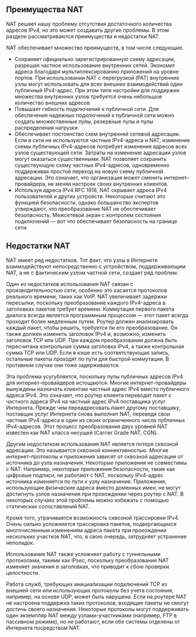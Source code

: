 <!-- 6.3.1 -->
## Преимущества NAT

NAT решает нашу проблему отсутствия достаточного количества адресов IPv4, но это может создавать другие проблемы. В этом разделе рассматриваются преимущества и недостатки NAT.

NAT обеспечивает множество преимуществ, в том числе следующие.

* Сохраняет официально зарегистрированную схему адресации, разрешая частное использование внутренних сетей. Экономит адреса благодаря мультиплексированию приложений на уровне портов. При использовании NAT с перегрузкой (PAT) внутренние узлы могут использовать для всех внешних взаимодействий один публичный IPv4-адрес. При этом типе настройки для поддержки множества внутренних узлов требуется очень небольшое количество внешних адресов.
* Повышает гибкость подключений к публичной сети. Для обеспечения надежных подключений к публичной сети можно создать множественные пулы, резервные пулы и пулы распределения нагрузки.
* Обеспечивает постоянство схем внутренней сетевой адресации. Если в сети не используются частные IPv4-адреса и NAT, изменение схемы публичных IPv4-адресов потребует изменения адресов всех узлов существующей сети. Затраты на изменение адресации узлов могут оказаться существенными. NAT позволяет сохранить существующую схему частных IPv4-адресов, одновременно поддерживая простой переход на новую схему публичной адресации. Это означает, что организация может сменить интернет-провайдера, не меняя настроек своих внутренних клиентов.
* Используя адреса IPv4 RFC 1918, NAT скрывает адреса IPv4 пользователей и других устройств. Некоторые считают это функцией безопасности, однако большинство экспертов утверждают, что преобразование NAT не обеспечивает безопасность. Межсетевой экран с контролем состояния подключений — вот что обеспечивает безопасность на границе сети.

<!-- 6.3.2 -->
## Недостатки NAT

NAT имеет ряд недостатков. Тот факт, что узлы в Интернете взаимодействуют непосредственно с устройством, поддерживающим NAT, а не с фактическим узлом частной сети, создает ряд проблем.

Один из недостатков использования NAT связан с производительностью сети, особенно это касается протоколов реального времени, таких как VoIP. NAT увеличивает задержки пересылки, поскольку преобразование каждого IPv4-адреса в заголовках пакетов требует времени. Коммутация первого пакета диалога всегда является программным процессом — этот пакет всегда проходит более медленным путем. Роутер должен анализировать каждый пакет, чтобы решить, требуется ли его преобразование. Он также должен изменить заголовок IPv4 и, возможно, изменить заголовок TCP или UDP. При каждом преобразовании должна быть пересчитана контрольная сумма заголовка IPv4, а также контрольная сумма TCP или UDP. Если в кэше есть соответствующая запись, остальные пакеты проходят по пути для быстрой коммутации. В противном случае они тоже задерживаются.

Эта проблема усугубляется, поскольку пулы публичных адресов IPv4 для интернет-провайдеров истощаются. Многие интернет-провайдеры вынуждены назначать клиентам частный адрес IPv4 вместо публичного адреса IPv4. Это означает, что роутер клиента переводит пакет с частного адреса IPv4 на частный адрес IPv4 поставщика услуг Интернета. Прежде чем переадресовать пакет другому поставщику, поставщик услуг Интернета снова выполнит NAT, переведя свои частные IPv4-адреса в один из своих ограниченного числа публичных IPv4-адресов. Этот процесс преобразования двух уровней NAT известен как NAT класса несущей (Carrier Grade NAT, CGN).

Другим недостатком использования NAT является потеря сквозной адресации. Это называется сквозной коннективностью. Многие интернет-протоколы и приложения зависят от сквозной адресации от источника до узла назначения. Некоторые приложения не совместимы с NAT. Например, некоторые приложения безопасности, такие как цифровые подписи, не работают с NAT, поскольку IPv4-адрес источника изменяется по пути к узлу назначения. Приложения, использующие физические адреса вместо доменных имен, не могут достигнуть узлов назначения при прохождении через роутер с NAT. В некоторых случаях этой проблемы можно избежать с помощью статических сопоставлений NAT.

Кроме того, утрачивается возможность сквозной трассировки IPv4. Очень сильно усложняется трассировка пакетов, подвергающихся многочисленным изменениям адреса пакета при прохождении нескольких участков NAT, что, в свою очередь, затрудняет устранение неполадок.

Использование NAT также усложняет работу с туннельными протоколами, такими как IPsec, поскольку преобразование NAT изменяет значения в заголовках, что приводит к сбою проверки целостности.

Работа служб, требующих инициализации подключений TCP из внешней сети или использующих протоколы без учета состояния, например, на основе UDP, может быть нарушена. Если на роутере NAT не настроена поддержка таких протоколов, входящие пакеты не смогут достичь своего назначения. Некоторые протоколы могут поддерживать один экземпляр NAT между узлами-участниками (например, FTP в пассивном режиме), но не работают, если обе системы отделены от Интернета посредством NAT.

<!-- 6.3.3 -->
<!-- quiz -->

